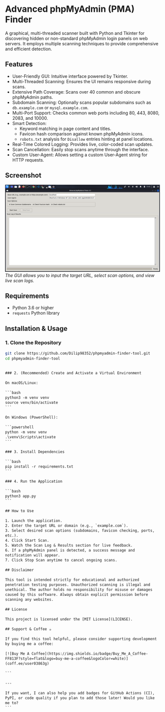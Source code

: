 # Advanced phpMyAdmin (PMA) Finder


A graphical, multi-threaded scanner built with Python and Tkinter for discovering hidden or non-standard phpMyAdmin login panels on web servers. It employs multiple scanning techniques to provide comprehensive and efficient detection.

## Features

- User-Friendly GUI: Intuitive interface powered by Tkinter.
- Multi-Threaded Scanning: Ensures the UI remains responsive during scans.
- Extensive Path Coverage: Scans over 40 common and obscure phpMyAdmin paths.
- Subdomain Scanning: Optionally scans popular subdomains such as `db.example.com` or `mysql.example.com`.
- Multi-Port Support: Checks common web ports including 80, 443, 8080, 2083, and 10000.
- Smart Detection:
  - Keyword matching in page content and titles.
  - Favicon hash comparison against known phpMyAdmin icons.
  - `robots.txt` analysis for `Disallow` entries hinting at panel locations.
- Real-Time Colored Logging: Provides live, color-coded scan updates.
- Scan Cancellation: Easily stop scans anytime through the interface.
- Custom User-Agent: Allows setting a custom User-Agent string for HTTP requests.

## Screenshot

![Screenshot 1](./screenshot/screenshot1.png)  
_The GUI allows you to input the target URL, select scan options, and view live scan logs._

## Requirements

- Python 3.6 or higher
- `requests` Python library

## Installation & Usage

### 1. Clone the Repository

```bash
git clone https://github.com/Dilip98352/phpmyadmin-finder-tool.git
cd phpmyadmin-finder-tool
```
````

### 2. (Recommended) Create and Activate a Virtual Environment

On macOS/Linux:

```bash
python3 -m venv venv
source venv/bin/activate
```

On Windows (PowerShell):

```powershell
python -m venv venv
.\venv\Scripts\activate
```

### 3. Install Dependencies

```bash
pip install -r requirements.txt
```

### 4. Run the Application

```bash
python3 app.py
```

## How to Use

1. Launch the application.
2. Enter the target URL or domain (e.g., `example.com`).
3. Select desired scan options (subdomains, favicon checking, ports, etc.).
4. Click Start Scan.
5. Watch the Scan Log & Results section for live feedback.
6. If a phpMyAdmin panel is detected, a success message and notification will appear.
7. Click Stop Scan anytime to cancel ongoing scans.

## Disclaimer

This tool is intended strictly for educational and authorized penetration testing purposes. Unauthorized scanning is illegal and unethical. The author holds no responsibility for misuse or damages caused by this software. Always obtain explicit permission before scanning any websites.

## License

This project is licensed under the [MIT License](LICENSE).

## Support & Coffee ☕️

If you find this tool helpful, please consider supporting development by buying me a coffee:

[![Buy Me A Coffee](https://img.shields.io/badge/Buy_Me_A_Coffee-FF813F?style=flat&logo=buy-me-a-coffee&logoColor=white)](coff.ee/user03863g)

```

---

If you want, I can also help you add badges for GitHub Actions (CI), PyPI, or code quality if you plan to add those later! Would you like me to?
```

